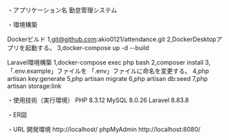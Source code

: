 ・アプリケーション名
勤怠管理システム

・環境構築

Dockerビルド
1,git@github.com:akio0121/attendance.git
2,DockerDesktopアプリを起動する。
3,docker-compose up -d --build

Laravel環境構築
1,docker-compose exec php bash
2,composer install
3,「.env.example」ファイルを 「.env」ファイルに命名を変更する。
4,php artisan key:generate
5,php artisan migrate
6,php artisan db:seed
7,php artisan storage:link

・使用技術（実行環境）
PHP 8.3.12
MySQL 8.0.26
Laravel 8.83.8


・ER図


・URL
開発環境 http://localhost/
phpMyAdmin http://localhost:8080/
